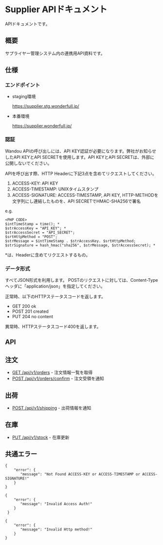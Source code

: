 # Supplier APIドキュメント
APIドキュメントです。

## 概要
サプライヤー管理システム内の連携用API資料です。

## 仕様
### エンドポイント
* staging環境

  https://supplier.stg.wonderfull.jp/

* 本番環境

  https://supplier.wonderfull.jp/

### 認証
Wandou APIの呼び出しには、API KEY認証が必要になります。弊社がお知らせしたAPI KEYとAPI SECRETを使用します。API KEYとAPI SECRETは、外部に公開しないでください。

APIを呼び出す際、HTTP Headerに下記3点を含めてリクエストしてください。

1) ACCESS-KEY: API KEY
2) ACCESS-TIMESTAMP: UNIXタイムスタンプ
3) ACCESS-SIGNATURE: ACCESS-TIMESTAMP, API KEY, HTTP-METHODを文字列にし連結したものを、API SECRETでHMAC-SHA256で署名

e.g.
```
<PHP CODE>
$intTimeStamp = time(); *
$strAccessKey = "API_KEY"; *
$strAccessSecret = "API_SECRET";
$srtHttpMethod = "POST";
$strMessage = $intTimeStamp . $strAccessKey. $srtHttpMethod;
$strSignature = hash_hmac("sha256", $strMessage, $strAccessSecret); *
```

*は、Headerに含めてリクエストするもの。
### データ形式
すべてJSON形式を利用します。
POSTのリクエストに対しては、Content-Typeヘッダに「application/json」を指定してください。

正常時、以下のHTTPステータスコードを返します。

  * GET 200 ok
  * POST 201 created
  * PUT 204 no content

異常時、HTTPステータスコード400を返します。

## API

## 注文
* [GET /api/v1/orders](v1_orders.md) - 注文情報一覧を取得
* [POST /api/v1/orders/confirm](v1_orders_confirm.md) - 注文受領を通知

## 出荷
* [POST /api/v1/shipping](v1_shipping.md) - 出荷情報を通知

## 在庫
* [PUT /api/v1/stock](v1_stock.md) - 在庫更新

## 共通エラー
```
{
    "error": {
       "message": "Not Found ACCESS-KEY or ACCESS-TIMESTAMP or ACCESS-SIGNATURE!"
    }
}

{
    "error": {
       "message": "Invalid Access Auth!"
    }
 }

{
    "error": {
       "message": "Invalid Http method!"
    }
}
```
